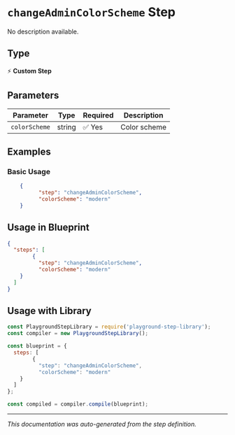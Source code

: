 # `changeAdminColorScheme` Step

No description available.

## Type
⚡ **Custom Step**

## Parameters

| Parameter | Type | Required | Description |
|-----------|------|----------|-------------|
| `colorScheme` | string | ✅ Yes | Color scheme |


## Examples

### Basic Usage
```json
    {
          "step": "changeAdminColorScheme",
          "colorScheme": "modern"
    }
```

## Usage in Blueprint

```json
{
  "steps": [
        {
          "step": "changeAdminColorScheme",
          "colorScheme": "modern"
    }
  ]
}
```

## Usage with Library

```javascript
const PlaygroundStepLibrary = require('playground-step-library');
const compiler = new PlaygroundStepLibrary();

const blueprint = {
  steps: [
        {
          "step": "changeAdminColorScheme",
          "colorScheme": "modern"
    }
  ]
};

const compiled = compiler.compile(blueprint);
```

---

*This documentation was auto-generated from the step definition.*
